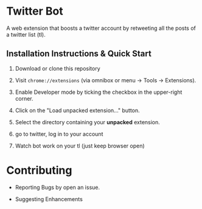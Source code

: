 # Twitter Bot

A web extension that boosts a twitter account by retweeting all the posts of a twitter list (tl).


## Installation Instructions & Quick Start

1. Download or clone this repository

2. Visit `chrome://extensions` (via omnibox or menu -> Tools -> Extensions).

3. Enable Developer mode by ticking the checkbox in the upper-right corner.

4. Click on the "Load unpacked extension..." button.

5. Select the directory containing your **unpacked** extension.

6. go to twitter, log in to your account

7. Watch bot work on your tl (just keep browser open)

# Contributing

- Reporting Bugs by open an issue.

- Suggesting Enhancements

  
